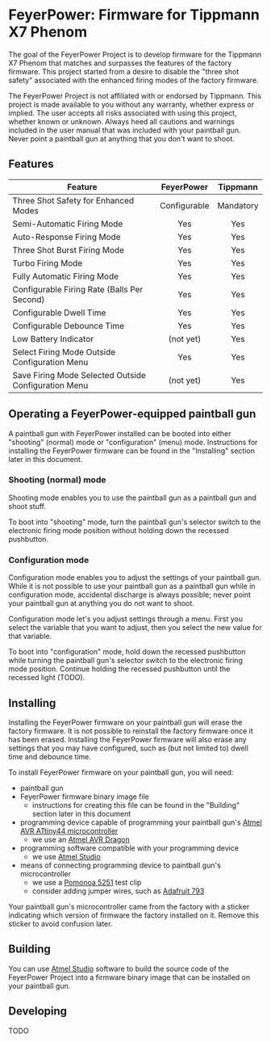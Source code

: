 # FeyerPower: Firmware for Tippmann X7 Phenom

The goal of the FeyerPower Project is to develop firmware for the Tippmann X7 Phenom that matches
and surpasses the features of the factory firmware. This project started from a desire
to disable the "three shot safety" associated with the enhanced firing modes of the
factory firmware.

The FeyerPower Project is not affiliated with or endorsed by Tippmann. This project is made
available to you without any warranty, whether express or implied. The user accepts all
risks associated with using this project, whether known or unknown. Always heed all
cautions and warnings included in the user manual that was included with your paintball gun.
Never point a paintball gun at anything that you don't want to shoot.

## Features

| Feature                                              | FeyerPower   | Tippmann  |
| ---------------------------------------------------- |:------------:|:-----:|
| Three Shot Safety for Enhanced Modes                 | Configurable | Mandatory |
| Semi-Automatic Firing Mode                           | Yes          | Yes |
| Auto-Response Firing Mode                            | Yes          | Yes |
| Three Shot Burst Firing Mode                         | Yes          | Yes |
| Turbo Firing Mode                                    | Yes          | Yes |
| Fully Automatic Firing Mode                          | Yes          | Yes |
| Configurable Firing Rate (Balls Per Second)          | Yes          | Yes |
| Configurable Dwell Time                              | Yes          | Yes |
| Configurable Debounce Time                           | Yes          | Yes |
| Low Battery Indicator                                | (not yet)    | Yes |
| Select Firing Mode Outside Configuration Menu        | Yes          | Yes |
| Save Firing Mode Selected Outside Configuration Menu | (not yet)    | Yes |

## Operating a FeyerPower-equipped paintball gun

A paintball gun with FeyerPower installed can be booted into either
"shooting" (normal) mode or "configuration" (menu) mode. Instructions for
installing the FeyerPower firmware can be found in the "Installing" section
later in this document.

### Shooting (normal) mode

Shooting mode enables you to use the paintball gun as a paintball gun and shoot
stuff.

To boot into "shooting" mode, turn the paintball gun's selector switch to the electronic
firing mode position without holding down the recessed pushbutton.

### Configuration mode

Configuration mode enables you to adjust the settings of your paintball gun. While it
is not possible to use your paintball gun as a paintball gun while in configuration mode,
accidental discharge is always possible; never point your paintball gun at anything
you do not want to shoot.

Configuration mode let's you adjust settings through a menu. First you
select the variable that you want to adjust, then you select the new value for that
variable.

To boot into "configuration" mode, hold down the recessed pushbutton while turning the
paintball gun's selector switch to the electronic firing mode position.  Continue
holding the recessed pushbutton until the recessed light (TODO).

## Installing

Installing the FeyerPower firmware on your paintball gun will erase the factory firmware.
It is not possible to reinstall the factory firmware once it has been erased.
Installing the FeyerPower firmware will also erase any settings that you may have configured,
such as (but not limited to) dwell time and debounce time.

To install FeyerPower firmware on your paintball gun, you will need:

* paintball gun
* FeyerPower firmware binary image file
  * instructions for creating this file can be found in the "Building" section later in this document
* programming device capable of programming your paintball gun's [Atmel AVR ATtiny44 microcontroller](http://www.atmel.com/images/doc8006.pdf)
  * we use an [Atmel AVR Dragon](http://www.atmel.com/tools/avrdragon.aspx)
* programming software compatible with your programming device
  * we use [Atmel Studio](http://www.atmel.com/tools/atmelstudio.aspx)
* means of connecting programming device to paintball gun's microcontroller
  * we use a [Pomonoa 5251](http://www.pomonaelectronics.com/pdf/d5250-54_5437_1_01.pdf) test clip
  * consider adding jumper wires, such as [Adafruit 793](https://www.adafruit.com/product/793)

Your paintball gun's microcontroller came from the factory with a sticker indicating
which version of firmware the factory installed on it. Remove this sticker to avoid
confusion later.

## Building

You can use [Atmel Studio](http://www.atmel.com/tools/atmelstudio.aspx) software to build the source code
of the FeyerPower Project into a firmware binary image that can be installed on your paintball gun.

## Developing

TODO

